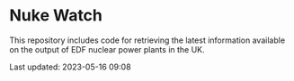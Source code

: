 # Nuke Watch

This repository includes code for retrieving the latest information available on the output of EDF nuclear power plants in the UK.

Last updated: 2023-05-16 09:08